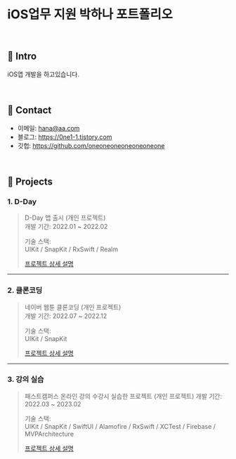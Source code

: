 # iOS업무 지원 박하나 포트폴리오

</br>

## :pushpin: Intro

iOS앱 개발을 하고있습니다.

</br>

## :pushpin: Contact

- 이메일: hana@aa.com
- 블로그: https://0ne1-1.tistory.com
- 깃헙: https://github.com/oneoneoneoneoneoneone

</br>

## :pushpin: Projects

### 1. D-Day
>D-Day 앱 출시 (개인 프로젝트)  
>개발 기간: 2022.01 ~ 2022.02
>  
>기술 스택:  
>UIKit / SnapKit / RxSwift / Realm
>
>[프로젝트 상세 설명](https://github.com/oneoneoneoneoneoneone/portfolio/blob/main/project-dday.md)

---

### 2. 클론코딩
>네이버 웹툰 클론코딩 (개인 프로젝트)  
>개발 기간: 2022.07 ~ 2022.12
>  
>기술 스택:  
>UIKit / SnapKit
>
>[프로젝트 상세 설명](https://github.com/oneoneoneoneoneoneone/portfolio/blob/main/project-nw.md)

---

### 3. 강의 실습
>패스트캠퍼스 온라인 강의 수강시 실습한 프로젝트 (개인 프로젝트)
>개발 기간: 2022.03 ~ 2023.02
>  
>기술 스택:  
>UIKit / SnapKit / SwiftUI / Alamofire / RxSwift / XCTest / Firebase / MVPArchitecture
>
>[프로젝트 상세 설명](https://github.com/oneoneoneoneoneoneone/portfolio/blob/main/project-fc.md)

</br>
